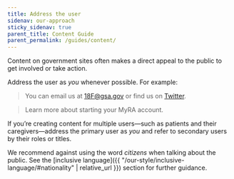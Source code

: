 ```yaml
---
title: Address the user
sidenav: our-approach
sticky_sidenav: true
parent_title: Content Guide
parent_permalink: /guides/content/
---
```


Content on government sites often makes a direct appeal to the public to get involved or take action.

Address the user as _you_ whenever possible. For example:

> You can email us at [18F@gsa.gov](mailto:18F@gsa.gov) or find us on [Twitter](https://twitter.com/18f).

> Learn more about starting your MyRA account.

If you’re creating content for multiple users—such as patients and their caregivers—address the primary user as _you_ and refer to secondary users by their roles or titles.

We recommend against using the word _citizens_ when talking about the public. See the [inclusive language]({{ "/our-style/inclusive-language/#nationality" | relative_url }}) section for further guidance.
